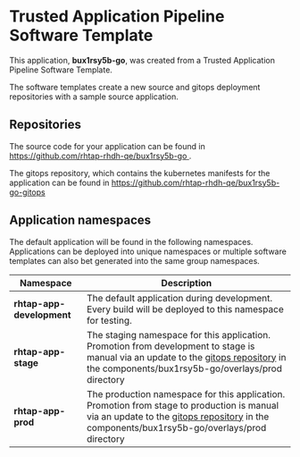 # Trusted Application Pipeline Software Template

This application, **bux1rsy5b-go**, was created from a Trusted Application Pipeline Software Template.

The software templates create a new source and gitops deployment repositories with a sample source application. 

## Repositories

The source code for your application can be found in [https://github.com/rhtap-rhdh-qe/bux1rsy5b-go ](https://github.com/rhtap-rhdh-qe/bux1rsy5b-go ).
 
The gitops repository, which contains the kubernetes manifests for the application can be found in 
[https://github.com/rhtap-rhdh-qe/bux1rsy5b-go-gitops ](https://github.com/rhtap-rhdh-qe/bux1rsy5b-go-gitops ) 

## Application namespaces 

The default application will be found in the following namespaces. Applications can be deployed into unique namespaces or multiple software templates can also bet generated into the same group namespaces.  

|  Namespace   |  Description   |  
| -------- | -------- |   
| **rhtap-app-development** | The default application during development. Every build will be deployed to this namespace for testing. | 
| **rhtap-app-stage** | The staging namespace for this application. Promotion from development to stage is manual via an update to the [gitops repository](https://github.com/rhtap-rhdh-qe/bux1rsy5b-go-gitops ) in the components/bux1rsy5b-go/overlays/prod directory |  
| **rhtap-app-prod** | The production namespace for this application. Promotion from stage to production is manual via an update to the [gitops repository](https://github.com/rhtap-rhdh-qe/bux1rsy5b-go-gitops ) in the components/bux1rsy5b-go/overlays/prod directory | 
